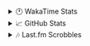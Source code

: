 <details>
  <summary>🕐 WakaTime Stats</summary><br/>

<!--START_SECTION:waka-->
![Code Time](http://img.shields.io/badge/Code%20Time-49%20hrs%2022%20mins-blue)

![Profile Views](http://img.shields.io/badge/Profile%20Views-3-blue)

![Lines of code](https://img.shields.io/badge/From%20Hello%20World%20I%27ve%20Written-4.1%20million%20lines%20of%20code-blue)

**🐱 My GitHub Data** 

> 📦 517.3 kB Used in GitHub's Storage 
 > 
> 💼 Opted to Hire
 > 
> 📜 13 Public Repositories 
 > 
> 🔑 13 Private Repositories 
 > 
**I'm an Early 🐤** 

```text
🌞 Morning                1817 commits        ███░░░░░░░░░░░░░░░░░░░░░░   10.35 % 
🌆 Daytime                7015 commits        ██████████░░░░░░░░░░░░░░░   39.96 % 
🌃 Evening                6660 commits        █████████░░░░░░░░░░░░░░░░   37.94 % 
🌙 Night                  2062 commits        ███░░░░░░░░░░░░░░░░░░░░░░   11.75 % 
```
📅 **I'm Most Productive on Monday** 

```text
Monday                   2961 commits        ████░░░░░░░░░░░░░░░░░░░░░   16.87 % 
Tuesday                  2225 commits        ███░░░░░░░░░░░░░░░░░░░░░░   12.68 % 
Wednesday                2186 commits        ███░░░░░░░░░░░░░░░░░░░░░░   12.45 % 
Thursday                 2840 commits        ████░░░░░░░░░░░░░░░░░░░░░   16.18 % 
Friday                   1897 commits        ███░░░░░░░░░░░░░░░░░░░░░░   10.81 % 
Saturday                 2573 commits        ████░░░░░░░░░░░░░░░░░░░░░   14.66 % 
Sunday                   2872 commits        ████░░░░░░░░░░░░░░░░░░░░░   16.36 % 
```


📊 **This Week I Spent My Time On** 

```text
🕑︎ Time Zone: Asia/Barnaul

💬 Programming Languages: 
PHP                      4 hrs 36 mins       ███████████████░░░░░░░░░░   59.83 % 
SQL                      1 hr 9 mins         ████░░░░░░░░░░░░░░░░░░░░░   14.97 % 
Twig                     40 mins             ██░░░░░░░░░░░░░░░░░░░░░░░   08.81 % 
Bash                     13 mins             █░░░░░░░░░░░░░░░░░░░░░░░░   02.93 % 
Text                     11 mins             █░░░░░░░░░░░░░░░░░░░░░░░░   02.41 % 

🔥 Editors: 
PhpStorm                 7 hrs 42 mins       █████████████████████████   100.00 % 

💻 Operating System: 
Windows                  7 hrs 42 mins       █████████████████████████   100.00 % 
```

**I Mostly Code in PHP** 

```text
PHP                      24 repos            ████████████░░░░░░░░░░░░░   50.00 % 
Batchfile                11 repos            ██████░░░░░░░░░░░░░░░░░░░   22.92 % 
Markdown                 1 repo              █░░░░░░░░░░░░░░░░░░░░░░░░   02.08 % 
Twig                     1 repo              █░░░░░░░░░░░░░░░░░░░░░░░░   02.08 % 
Pawn                     1 repo              █░░░░░░░░░░░░░░░░░░░░░░░░   02.08 % 
```




 Last Updated on 19/02/2025 00:55:45 UTC
<!--END_SECTION:waka-->
</details>

<details>
  <summary>📈 GitHub Stats</summary><br/>

[![belomaxorka's GitHub stats](https://github-readme-stats.vercel.app/api?username=belomaxorka&theme=buefy)](https://github.com/belomaxorka)
</details>

<details>
  <summary>🎶 Last.fm Scrobbles</summary><br/>

![My scrobbles](https://lastfm-recently-played.vercel.app/api?user=belomaxorka&show_user=header&count=3&footer_style=normal_stats)
</details>
